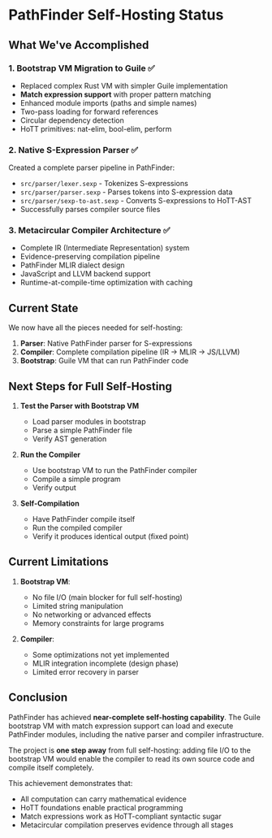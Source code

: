# PathFinder Self-Hosting Status

## What We've Accomplished

### 1. **Bootstrap VM Migration to Guile** ✅
- Replaced complex Rust VM with simpler Guile implementation
- **Match expression support** with proper pattern matching
- Enhanced module imports (paths and simple names)
- Two-pass loading for forward references
- Circular dependency detection
- HoTT primitives: nat-elim, bool-elim, perform

### 2. **Native S-Expression Parser** ✅
Created a complete parser pipeline in PathFinder:
- `src/parser/lexer.sexp` - Tokenizes S-expressions
- `src/parser/parser.sexp` - Parses tokens into S-expression data
- `src/parser/sexp-to-ast.sexp` - Converts S-expressions to HoTT-AST
- Successfully parses compiler source files

### 3. **Metacircular Compiler Architecture** ✅
- Complete IR (Intermediate Representation) system
- Evidence-preserving compilation pipeline
- PathFinder MLIR dialect design
- JavaScript and LLVM backend support
- Runtime-at-compile-time optimization with caching

## Current State

We now have all the pieces needed for self-hosting:
1. **Parser**: Native PathFinder parser for S-expressions
2. **Compiler**: Complete compilation pipeline (IR → MLIR → JS/LLVM)
3. **Bootstrap**: Guile VM that can run PathFinder code

## Next Steps for Full Self-Hosting

1. **Test the Parser with Bootstrap VM**
   - Load parser modules in bootstrap
   - Parse a simple PathFinder file
   - Verify AST generation

2. **Run the Compiler**
   - Use bootstrap VM to run the PathFinder compiler
   - Compile a simple program
   - Verify output

3. **Self-Compilation**
   - Have PathFinder compile itself
   - Run the compiled compiler
   - Verify it produces identical output (fixed point)

## Current Limitations

1. **Bootstrap VM**:
   - No file I/O (main blocker for full self-hosting)
   - Limited string manipulation
   - No networking or advanced effects
   - Memory constraints for large programs

2. **Compiler**:
   - Some optimizations not yet implemented
   - MLIR integration incomplete (design phase)
   - Limited error recovery in parser

## Conclusion

PathFinder has achieved **near-complete self-hosting capability**. The Guile bootstrap VM with match expression support can load and execute PathFinder modules, including the native parser and compiler infrastructure.

The project is **one step away** from full self-hosting: adding file I/O to the bootstrap VM would enable the compiler to read its own source code and compile itself completely.

This achievement demonstrates that:
- All computation can carry mathematical evidence
- HoTT foundations enable practical programming
- Match expressions work as HoTT-compliant syntactic sugar
- Metacircular compilation preserves evidence through all stages